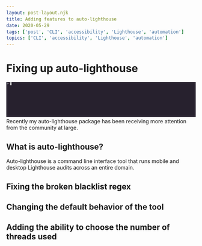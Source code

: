 ```yaml
---
layout: post-layout.njk
title: Adding features to auto-lighthouse
date: 2020-05-29
tags: ['post', 'CLI', 'accessibility', 'Lighthouse', 'automation']
topics: ['CLI', 'accessibility', 'Lighthouse', 'automation']
---
```


# Fixing up auto-lighthouse

![auto-lighthouse running an audit](/img/updating-auto-lighthouse/auto-lighthouse.gif)
Recently my auto-lighthouse package has been receiving more attention from the community at large.

## What is auto-lighthouse?

Auto-lighthouse is a command line interface tool that runs mobile and desktop Lighthouse audits across an entire domain.

## Fixing the broken blacklist regex

## Changing the default behavior of the tool

## Adding the ability to choose the number of threads used